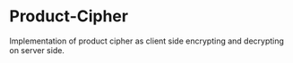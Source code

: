 # Product-Cipher
Implementation of product cipher as client side encrypting and decrypting on server side. 
